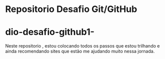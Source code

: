 # Repositorio Desafio Git/GitHub
# dio-desafio-github1-
Neste repositorio , estou colocando todos os passos que estou trilhando e ainda recomendando sites que estão me ajudando muito nessa jornada.
